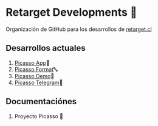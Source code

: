 # Retarget Developments 🦊

Organización de GitHub para los desarrollos de [retarget.cl](`https://www.retarget.cl`)


## Desarrollos actuales

1. [Picasso App](https://github.com/RetargetDev/picasso-desktop-app)🎨
2. [Picasso Format](https://github.com/RetargetDev/picasso-format)🔤
3. [Picasso Demo](https://github.com/RetargetDev/picasso-demo)📓
4. [Picasso Telegram](https://github.com/RetargetDev/picasso-telegram)🤖

## Documentaciónes
1. Proyecto Picasso 🎨